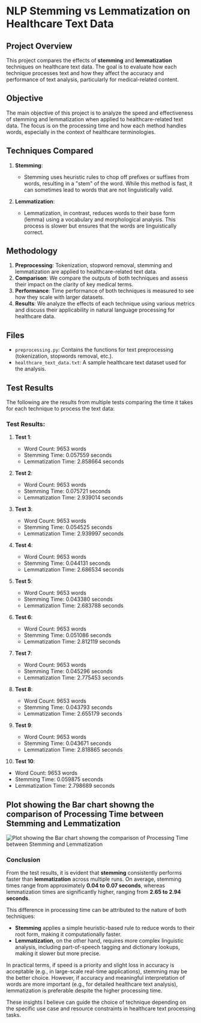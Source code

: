 # NLP Stemming vs Lemmatization on Healthcare Text Data

## Project Overview

This project compares the effects of **stemming** and **lemmatization** techniques on healthcare text data. The goal is to evaluate how each technique processes text and how they affect the accuracy and performance of text analysis, particularly for medical-related content.

## Objective
The main objective of this project is to analyze the speed and effectiveness of stemming and lemmatization when applied to healthcare-related text data. The focus is on the processing time and how each method handles words, especially in the context of healthcare terminologies.

## Techniques Compared

1. **Stemming**: 
   - Stemming uses heuristic rules to chop off prefixes or suffixes from words, resulting in a "stem" of the word. While this method is fast, it can sometimes lead to words that are not linguistically valid.

2. **Lemmatization**: 
   - Lemmatization, in contrast, reduces words to their base form (lemma) using a vocabulary and morphological analysis. This process is slower but ensures that the words are linguistically correct.

## Methodology

1. **Preprocessing**: Tokenization, stopword removal, stemming and lemmatization are applied to healthcare-related text data.
2. **Comparison**: We compare the outputs of both techniques and assess their impact on the clarity of key medical terms.
3. **Performance**: Time performance of both techniques is measured to see how they scale with larger datasets.
4. **Results**: We analyze the effects of each technique using various metrics and discuss their applicability in natural language processing for healthcare data.

## Files

- `preprocessing.py`: Contains the functions for text preprocessing (tokenization, stopwords removal, etc.).
- `healthcare_text_data.txt`: A sample healthcare text dataset used for the analysis.


## Test Results

The following are the results from multiple tests comparing the time it takes for each technique to process the text data:

### Test Results:

1. **Test 1**: 
   - Word Count: 9653 words
   - Stemming Time: 0.057559 seconds
   - Lemmatization Time: 2.858664 seconds

2. **Test 2**: 
   - Word Count: 9653 words
   - Stemming Time: 0.075721 seconds
   - Lemmatization Time: 2.939014 seconds

3. **Test 3**: 
   - Word Count: 9653 words
   - Stemming Time: 0.054525 seconds
   - Lemmatization Time: 2.939997 seconds

4. **Test 4**: 
   - Word Count: 9653 words
   - Stemming Time: 0.044131 seconds
   - Lemmatization Time: 2.686534 seconds

5. **Test 5**: 
   - Word Count: 9653 words
   - Stemming Time: 0.043380 seconds
   - Lemmatization Time: 2.683788 seconds

6. **Test 6**: 
   - Word Count: 9653 words
   - Stemming Time: 0.051086 seconds
   - Lemmatization Time: 2.812119 seconds

7. **Test 7**: 
   - Word Count: 9653 words
   - Stemming Time: 0.045296 seconds
   - Lemmatization Time: 2.775453 seconds

8. **Test 8**: 
   - Word Count: 9653 words
   - Stemming Time: 0.043793 seconds
   - Lemmatization Time: 2.655179 seconds

9. **Test 9**: 
   - Word Count: 9653 words
   - Stemming Time: 0.043671 seconds
   - Lemmatization Time: 2.818865 seconds

10. **Test 10**: 
   - Word Count: 9653 words
   - Stemming Time: 0.059875 seconds
   - Lemmatization Time: 2.798689 seconds

## Plot showing the Bar chart showng the comparison of Processing Time between Stemming and Lemmatization
![Plot showing the Bar chart showng the comparison of Processing Time between Stemming and Lemmatization](https://res.cloudinary.com/dezlc4u1i/image/upload/v1731886402/e7ukacyhp3h5xnsmkccp.png)

### Conclusion

From the test results, it is evident that **stemming** consistently performs faster than **lemmatization** across multiple runs. On average, stemming times range from approximately **0.04 to 0.07 seconds**, whereas lemmatization times are significantly higher, ranging from **2.65 to 2.94 seconds**.

This difference in processing time can be attributed to the nature of both techniques:
- **Stemming** applies a simple heuristic-based rule to reduce words to their root form, making it computationally faster.
- **Lemmatization**, on the other hand, requires more complex linguistic analysis, including part-of-speech tagging and dictionary lookups, making it slower but more precise.

In practical terms, if speed is a priority and slight loss in accuracy is acceptable (e.g., in large-scale real-time applications), stemming may be the better choice. However, if accuracy and meaningful interpretation of words are more important (e.g., for detailed healthcare text analysis), lemmatization is preferable despite the higher processing time.

These insights I believe can guide the choice of technique depending on the specific use case and resource constraints in healthcare text processing tasks.

